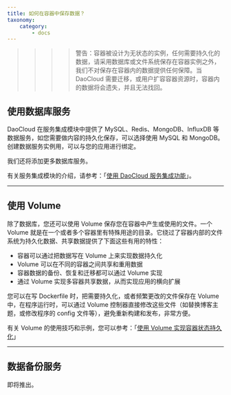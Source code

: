 ```yaml
---
title: 如何在容器中保存数据？
taxonomy:
    category:
        - docs
---
```


>>>> 警告：容器被设计为无状态的实例，任何需要持久化的数据，请采用数据库或文件系统保存在容器实例之外，我们不对保存在容器内的数据提供任何保障。当 DaoCloud 需要迁移，或用户扩容容器资源时，容器内的数据将会遗失，并且无法找回。

## 使用数据库服务

DaoCloud 在服务集成模块中提供了 MySQL、Redis、MongoDB、InfluxDB 等数据服务，如您需要做内容的持久化保存，可以选择使用 MySQL 和 MongoDB。创建数据服务实例用，可以与您的应用进行绑定。

我们还将添加更多数据库服务。

有关服务集成模块的介绍，请参考：「[使用 DaoCloud 服务集成功能](../../daocloud-services)」。

---

## 使用 Volume

除了数据库，您还可以使用 Volume 保存您在容器中产生或使用的文件。一个 Volume 就是在一个或者多个容器里有特殊用途的目录。它绕过了容器内部的文件系统为持久化数据、共享数据提供了下面这些有用的特性：

+ 容器可以通过把数据写在 Volume 上来实现数据持久化
+ Volume 可以在不同的容器之间共享和重用数据
+ 容器数据的备份、恢复和迁移都可以通过 Volume 实现
+ 通过 Volume 实现多容器共享数据，从而实现应用的横向扩展

您可以在写 Dockerfile 时，把需要持久化，或者频繁更改的文件保存在 Volume 中，在程序运行时，可以通过 Volume 控制器直接修改这些文件（如替换博客主题，或修改程序的 config 文件等），避免重新构建和发布，非常方便。

有关 Volume 的使用技巧和示例，您可以参考：「[使用 Volume 实现容器状态持久化](../../daocloud-services/use-volume)」

---

## 数据备份服务

即将推出。


